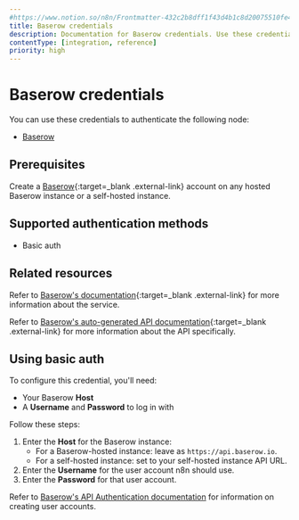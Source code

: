 ```yaml
---
#https://www.notion.so/n8n/Frontmatter-432c2b8dff1f43d4b1c8d20075510fe4
title: Baserow credentials
description: Documentation for Baserow credentials. Use these credentials to authenticate Baserow in n8n, a workflow automation platform.
contentType: [integration, reference]
priority: high
---
```


# Baserow credentials

You can use these credentials to authenticate the following node:

- [Baserow](/integrations/builtin/app-nodes/n8n-nodes-base.baserow/)

## Prerequisites

Create a [Baserow](https://baserow.io/){:target=_blank .external-link} account on any hosted Baserow instance or a self-hosted instance.

## Supported authentication methods

- Basic auth

## Related resources

Refer to [Baserow's documentation](https://baserow.io/docs/index){:target=_blank .external-link} for more information about the service.

Refer to [Baserow's auto-generated API documentation](https://baserow.io/api-docs){:target=_blank .external-link} for more information about the API specifically.

## Using basic auth

To configure this credential, you'll need:

- Your Baserow **Host**
- A **Username** and **Password** to log in with

Follow these steps:

1. Enter the **Host** for the Baserow instance:
    - For a Baserow-hosted instance: leave as `https://api.baserow.io`.
    - For a self-hosted instance: set to your self-hosted instance API URL.
2. Enter the **Username** for the user account n8n should use.
3. Enter the **Password** for that user account.

Refer to [Baserow's API Authentication documentation](https://baserow.io/docs/apis/rest-api#authentication) for information on creating user accounts.

